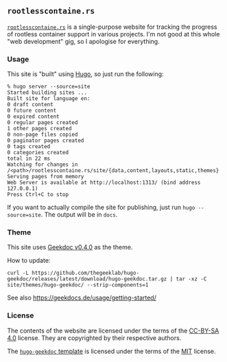 ## `rootlesscontaine.rs` ##

[`rootlesscontaine.rs`][rc] is a single-purpose website for tracking the
progress of rootless container support in various projects. I'm not good at
this whole "web development" gig, so I apologise for everything.

[rc]: https://rootlesscontaine.rs/

### Usage ###

This site is "built" using [Hugo][hugo], so just run the following:

```
% hugo server --source=site
Started building sites ...
Built site for language en:
0 draft content
0 future content
0 expired content
0 regular pages created
1 other pages created
0 non-page files copied
0 paginator pages created
0 tags created
0 categories created
total in 22 ms
Watching for changes in /<path>/rootlesscontaine.rs/site/{data,content,layouts,static,themes}
Serving pages from memory
Web Server is available at http://localhost:1313/ (bind address 127.0.0.1)
Press Ctrl+C to stop
```

If you want to actually compile the site for publishing, just run `hugo
--source=site`. The output will be in `docs`.

[hugo]: https://github.com/spf13/hugo

### Theme ###

This site uses [Geekdoc v0.4.0](https://github.com/thegeeklab/hugo-geekdoc/tree/v0.4.0) as the theme.

How to update:

```console
curl -L https://github.com/thegeeklab/hugo-geekdoc/releases/latest/download/hugo-geekdoc.tar.gz | tar -xz -C site/themes/hugo-geekdoc/ --strip-components=1
```

See also https://geekdocs.de/usage/getting-started/

### License ###

The contents of the website are licensed under the terms of the [CC-BY-SA
4.0][cc] license. They are copyrighted by their respective authors.

The [`hugo-geekdoc` template](https://github.com/thegeeklab/hugo-geekdoc)
is licensed under the terms of the [MIT](mit-hugo-geekdoc) license.

[apache2]: http://www.apache.org/licenses/LICENSE-2.0
[cc]: https://creativecommons.org/licenses/by-sa/4.0
[mit-hugo-geekdoc]: https://github.com/thegeeklab/hugo-geekdoc/blob/master/LICENSE

